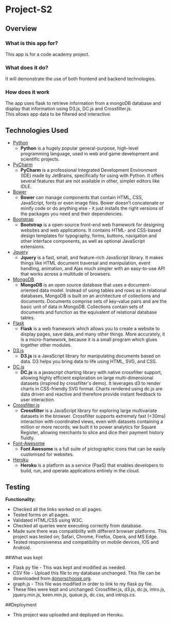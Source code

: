 # Project-S2

## Overview

### What is this app for?
This app is for a code academy project.   
 

### What does it do?
It will demonstrate the use of both frontend and backend technologies.
 

### How does it work
The app uses flask to retrieve information from a mongoDB database and display that information using D3.js, DC.js and Crossfilter.js.  
This allows app data to be filtered and interactive. 

## Technologies Used

- [Python](https://www.python.org/)
  - **Python** is a hugely popular general-purpose, high-level programming language, used in web and 
    game development and scientific projects.
- [PyCharm](https://www.jetbrains.com/pycharm/)
  - **PyCharm** is a professional Integrated Development Environment (IDE) made by JetBrains, 
    specifically for using with Python. It offers several features that are not available in other, 
    simpler editors like IDLE. 
- [Bower](https://bower.io/)
  - **Bower** can manage components that contain HTML, CSS, JavaScript, fonts or even image files. Bower doesn’t 
    concatenate or minify code or do anything else - it just installs the right versions of the packages you need and
    their dependencies.
- [Bootstrap](http://getbootstrap.com/)
  - **Bootstrap** is a open-source front-end web framework for designing websites and web applications. It
    contains HTML- and CSS-based design templates for typography, forms, buttons, navigation and other interface 
    components, as well as optional JavaScript extensions.
- [Jquery](https://jquery.com)
  - **Jquery** is a fast, small, and feature-rich JavaScript library. It makes things like 
    HTML document traversal and manipulation, event handling, animation, and Ajax much simpler with an
    easy-to-use API that works across a multitude of browsers.
- [MongoDB](https://www.mongodb.com/)
  - **MongoDB** is an open source database that uses a document-oriented data model.
    Instead of using tables and rows as in relational databases, MongoDB is built on an architecture of 
    collections and documents. Documents comprise sets of key-value pairs and are the basic unit of data
    in MongoDB. Collections contain sets of documents and function as the equivalent of relational 
    database tables. 
- [Flask](http://flask.pocoo.org/)
  - **Flask** is a web framework which allows you to create a website to display pages, save data,
    and many other things. More accurately, it is a micro-framework, because it is a small program which 
    glues together other modules. 
- [D3.js](https://d3js.org/)
  - **D3.js** is a JavaScript library for manipulating documents based on data. D3 helps you bring data to life using 
    HTML, SVG, and CSS. 
- [DC.js](https://dc-js.github.io/dc.js/)
  - **DC.js** is a javascript charting library with native crossfilter support, allowing highly efficient 
    exploration on large multi-dimensional datasets (inspired by crossfilter's demo). It leverages d3 to render charts 
    in CSS-friendly SVG format. Charts rendered using dc.js are data driven and reactive and therefore provide instant 
    feedback to user interaction.
- [Crossfilter.js](http://square.github.io/crossfilter/)
  - **Crossfilter** is a JavaScript library for exploring large multivariate datasets in the browser. 
    Crossfilter supports extremely fast (<30ms) interaction with coordinated views, even with datasets containing a 
    million or more records; we built it to power analytics for Square Register, allowing merchants to slice and dice 
    their payment history fluidly.
- [Font-Awesome](http://fontawesome.io/)
  - **Font Awesome** is a full suite of pictographic icons that can be easily customised for websites.
- [Heroku](https://www.heroku.com/)
  - **Heroku** is a platform as a service (PaaS) that enables developers to build, run, and operate applications 
    entirely in the cloud.
    
## Testing
 
**Functionality:**
- Checked all the links worked on all pages.
- Tested forms on all pages.
- Validated HTML/CSS using W3C.
- Checked all queries were executing correctly from database.
- Made sure there was compatibility with different browser platforms. This project was
  tested on; Safari, Chrome, Firefox, Opera, and MS Edge.
- Tested responsiveness and compatibility on mobile devices, IOS and Android.

##What was kept
 
- Flask py file - This was kept and modified as needed.
- CSV file - Upload this file to my database unchanged. This file can 
  be downloaded from [donorschoose.org](http://www.donorschoose.org).
- graph.js - This file was modified in order to link to my flask py file.
- These files were kept and unchanged: Crossfilter.js, d3.js, dc.js, intro.js, jquery.min.js,
  keen.min.js, queue.js, dc.css, and introjs.cs.
  
##Deployment

- This project was uploaded and deployed on Heroku. 
 
 


